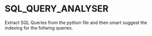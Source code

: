 # SQL_QUERY_ANALYSER
Extract SQL Queries from the python file and then smart suggest the indexing for the follwing queries.
